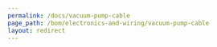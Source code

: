 ```yaml
---
permalink: /docs/vacuum-pump-cable
page_path: /bom/electronics-and-wiring/vacuum-pump-cable
layout: redirect
---
```


